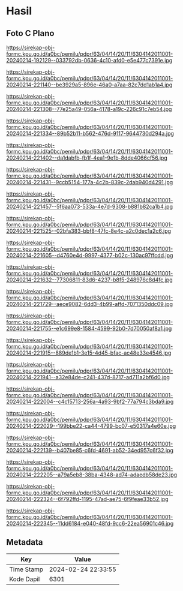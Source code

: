 # Hasil

## Foto C Plano

https://sirekap-obj-formc.kpu.go.id/a0bc/pemilu/pdpr/63/04/14/20/11/6304142011001-20240214-192129--033792db-0636-4c10-afd0-e5e477c7391e.jpg

https://sirekap-obj-formc.kpu.go.id/a0bc/pemilu/pdpr/63/04/14/20/11/6304142011001-20240214-221140--be3929a5-896e-46a0-a7aa-82c7dd1ab1a4.jpg

https://sirekap-obj-formc.kpu.go.id/a0bc/pemilu/pdpr/63/04/14/20/11/6304142011001-20240214-221308--77e25a49-056a-4178-a19c-226c91c7eb54.jpg

https://sirekap-obj-formc.kpu.go.id/a0bc/pemilu/pdpr/63/04/14/20/11/6304142011001-20240214-221334--89b52b11-b562-476d-9117-9644730d294a.jpg

https://sirekap-obj-formc.kpu.go.id/a0bc/pemilu/pdpr/63/04/14/20/11/6304142011001-20240214-221402--da1dabfb-fb1f-4ea1-9e1b-8dde4066cf56.jpg

https://sirekap-obj-formc.kpu.go.id/a0bc/pemilu/pdpr/63/04/14/20/11/6304142011001-20240214-221431--9ccb5154-177a-4c2b-839c-2dab940d4291.jpg

https://sirekap-obj-formc.kpu.go.id/a0bc/pemilu/pdpr/63/04/14/20/11/6304142011001-20240214-221457--5f6aa073-533a-4e7d-9308-b881b82ca1b4.jpg

https://sirekap-obj-formc.kpu.go.id/a0bc/pemilu/pdpr/63/04/14/20/11/6304142011001-20240214-221525--02bfa383-bbf8-47fc-8e4c-a2c0dec1a2c6.jpg

https://sirekap-obj-formc.kpu.go.id/a0bc/pemilu/pdpr/63/04/14/20/11/6304142011001-20240214-221605--d4760e4d-9997-4377-b02c-130ac97ffcdd.jpg

https://sirekap-obj-formc.kpu.go.id/a0bc/pemilu/pdpr/63/04/14/20/11/6304142011001-20240214-221632--77306811-83d6-4237-b8f5-248976c8d4fc.jpg

https://sirekap-obj-formc.kpu.go.id/a0bc/pemilu/pdpr/63/04/14/20/11/6304142011001-20240214-221729--aece9082-6dd3-4b99-affd-7071350ddc09.jpg

https://sirekap-obj-formc.kpu.go.id/a0bc/pemilu/pdpr/63/04/14/20/11/6304142011001-20240214-221755--e1c699e8-1584-4599-92b0-7d70050af8a1.jpg

https://sirekap-obj-formc.kpu.go.id/a0bc/pemilu/pdpr/63/04/14/20/11/6304142011001-20240214-221915--889de1b1-3e15-4d45-bfac-ac48e33e4546.jpg

https://sirekap-obj-formc.kpu.go.id/a0bc/pemilu/pdpr/63/04/14/20/11/6304142011001-20240214-221941--a32e84de-c241-437d-8717-ad711a2bf6d0.jpg

https://sirekap-obj-formc.kpu.go.id/a0bc/pemilu/pdpr/63/04/14/20/11/6304142011001-20240214-222004--c4c15713-256a-4a93-9bf2-77a794c3bda9.jpg

https://sirekap-obj-formc.kpu.go.id/a0bc/pemilu/pdpr/63/04/14/20/11/6304142011001-20240214-222029--199bbe22-ca44-4799-bc07-e50317a4e60e.jpg

https://sirekap-obj-formc.kpu.go.id/a0bc/pemilu/pdpr/63/04/14/20/11/6304142011001-20240214-222139--b407be85-c6fd-4691-ab52-34ed957c6f32.jpg

https://sirekap-obj-formc.kpu.go.id/a0bc/pemilu/pdpr/63/04/14/20/11/6304142011001-20240214-222205--a79a5eb8-38ba-4348-ad74-adaedb58de23.jpg

https://sirekap-obj-formc.kpu.go.id/a0bc/pemilu/pdpr/63/04/14/20/11/6304142011001-20240214-222324--6f792ffd-1195-47ad-ae75-6f9feae33b52.jpg

https://sirekap-obj-formc.kpu.go.id/a0bc/pemilu/pdpr/63/04/14/20/11/6304142011001-20240214-222345--11dd6184-e040-48fd-9cc6-22ea56901c46.jpg


## Metadata

| Key        | Value               |
| ---------- | ------------------- |
| Time Stamp | 2024-02-24 22:33:55 |
| Kode Dapil | 6301                |



